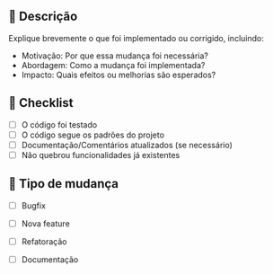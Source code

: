 ## 📌 Descrição
Explique brevemente o que foi implementado ou corrigido, incluindo:
- Motivação: Por que essa mudança foi necessária?
- Abordagem: Como a mudança foi implementada?
- Impacto: Quais efeitos ou melhorias são esperados?

## 📝 Checklist
- [ ] O código foi testado
- [ ] O código segue os padrões do projeto
- [ ] Documentação/Comentários atualizados (se necessário)
- [ ] Não quebrou funcionalidades já existentes

## 🚀 Tipo de mudança
- [ ] Bugfix
- [ ] Nova feature
- [ ] Refatoração
- [ ] Documentação

